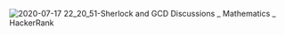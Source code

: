 ![2020-07-17 22_20_51-Sherlock and GCD Discussions _ Mathematics _ HackerRank](https://user-images.githubusercontent.com/54595670/87809138-acdebd80-c87c-11ea-99d9-083f9abcbb53.png)
